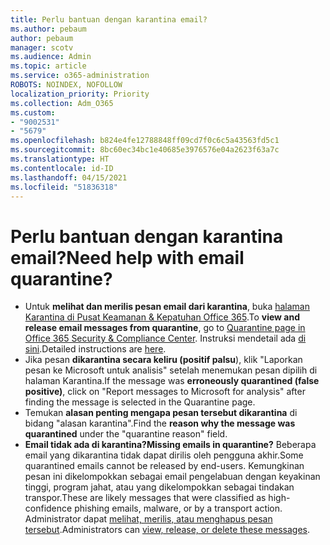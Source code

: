 ```yaml
---
title: Perlu bantuan dengan karantina email?
ms.author: pebaum
author: pebaum
manager: scotv
ms.audience: Admin
ms.topic: article
ms.service: o365-administration
ROBOTS: NOINDEX, NOFOLLOW
localization_priority: Priority
ms.collection: Adm_O365
ms.custom:
- "9002531"
- "5679"
ms.openlocfilehash: b824e4fe12788848ff09cd7f0c6c5a43563fd5c1
ms.sourcegitcommit: 8bc60ec34bc1e40685e3976576e04a2623f63a7c
ms.translationtype: HT
ms.contentlocale: id-ID
ms.lasthandoff: 04/15/2021
ms.locfileid: "51836318"
---
```

# <a name="need-help-with-email-quarantine"></a><span data-ttu-id="85928-102">Perlu bantuan dengan karantina email?</span><span class="sxs-lookup"><span data-stu-id="85928-102">Need help with email quarantine?</span></span>

- <span data-ttu-id="85928-103">Untuk **melihat dan merilis pesan email dari karantina**, buka [halaman Karantina di Pusat Keamanan & Kepatuhan Office 365](https://protection.office.com/quarantine).</span><span class="sxs-lookup"><span data-stu-id="85928-103">To **view and release email messages from quarantine**, go to [Quarantine page in Office 365 Security & Compliance Center](https://protection.office.com/quarantine).</span></span> <span data-ttu-id="85928-104">Instruksi mendetail ada [di sini](https://docs.microsoft.com/microsoft-365/security/office-365-security/find-and-release-quarantined-messages-as-a-user?view=o365-worldwide#view-your-quarantined-messages).</span><span class="sxs-lookup"><span data-stu-id="85928-104">Detailed instructions are [here](https://docs.microsoft.com/microsoft-365/security/office-365-security/find-and-release-quarantined-messages-as-a-user?view=o365-worldwide#view-your-quarantined-messages).</span></span>
- <span data-ttu-id="85928-105">Jika pesan **dikarantina secara keliru (positif palsu**), klik "Laporkan pesan ke Microsoft untuk analisis" setelah menemukan pesan dipilih di halaman Karantina.</span><span class="sxs-lookup"><span data-stu-id="85928-105">If the message was **erroneously quarantined (false positive)**, click on "Report messages to Microsoft for analysis" after finding the message is selected in the Quarantine page.</span></span> 
- <span data-ttu-id="85928-106">Temukan **alasan penting mengapa pesan tersebut dikarantina** di bidang "alasan karantina".</span><span class="sxs-lookup"><span data-stu-id="85928-106">Find the **reason why the message was quarantined** under the "quarantine reason" field.</span></span>
- <span data-ttu-id="85928-107">**Email tidak ada di karantina?**</span><span class="sxs-lookup"><span data-stu-id="85928-107">**Missing emails in quarantine?**</span></span> <span data-ttu-id="85928-108">Beberapa email yang dikarantina tidak dapat dirilis oleh pengguna akhir.</span><span class="sxs-lookup"><span data-stu-id="85928-108">Some quarantined emails cannot be released by end-users.</span></span> <span data-ttu-id="85928-109">Kemungkinan pesan ini dikelompokkan sebagai email pengelabuan dengan keyakinan tinggi, program jahat, atau yang dikelompokkan sebagai tindakan transpor.</span><span class="sxs-lookup"><span data-stu-id="85928-109">These are likely messages that were classified as high-confidence phishing emails, malware, or by a transport action.</span></span> <span data-ttu-id="85928-110">Administrator dapat [melihat, merilis, atau menghapus pesan tersebut](https://docs.microsoft.com/microsoft-365/security/office-365-security/manage-quarantined-messages-and-files?view=o365-worldwide).</span><span class="sxs-lookup"><span data-stu-id="85928-110">Administrators can [view, release, or delete these messages](https://docs.microsoft.com/microsoft-365/security/office-365-security/manage-quarantined-messages-and-files?view=o365-worldwide).</span></span> 
